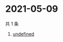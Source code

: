# 2021-05-09

共 1 条

<!-- BEGIN -->
<!-- 最后更新时间 Sun May 09 2021 23:04:42 GMT+0800 (China Standard Time) -->

1. [undefined](https://www.zhihu.com/search?q=乃万音乐节)

<!-- END -->
